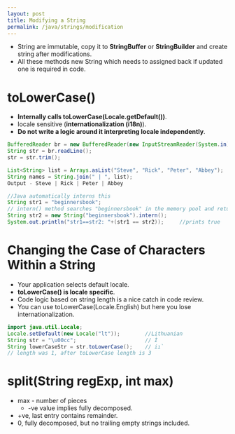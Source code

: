 ```yaml
---
layout: post
title: Modifying a String
permalink: /java/strings/modification
---
```



* String are immutable, copy it to **StringBuffer** or **StringBuilder** and create string after modifications.
* All these methods new String which needs to assigned back if updated one is required in code.

# toLowerCase()
* **Internally calls toLowerCase(Locale.getDefault())**.
* locale sensitive (**internationalization (i18n)**).
* **Do not write a logic around it interpreting locale independently**.

```java
BufferedReader br = new BufferedReader(new InputStreamReader(System.in));
String str = br.readLine();    
str = str.trim();
```
```java
List<String> list = Arrays.asList("Steve", "Rick", "Peter", "Abbey");
String names = String.join(" | ", list);            
Output - Steve | Rick | Peter | Abbey
```
```java
//Java automatically interns this
String str1 = "beginnersbook";
// intern() method searches "beginnersbook" in the memory pool and returns the reference of it.
String str2 = new String("beginnersbook").intern(); 
System.out.println("str1==str2: "+(str1 == str2));     //prints true 
```

# Changing the Case of Characters Within a String
* Your application selects default locale.
* **toLowerCase() is locale specific**.
* Code logic based on string length is a nice catch in code review.
* You can use toLowerCase(Locale.English) but here you lose internationalization.

```java
import java.util.Locale; 
Locale.setDefault(new Locale("lt"));        //Lithuanian
String str = "\u00cc";                      // Ì
String lowerCaseStr = str.toLowerCase();    // iı`
// length was 1, after toLowerCase length is 3
```

# split(String regExp, int max)
* max - number of pieces
  * -ve value implies fully decomposed.
* +ve, last entry contains remainder. 
* 0, fully decomposed, but no trailing empty strings included.
